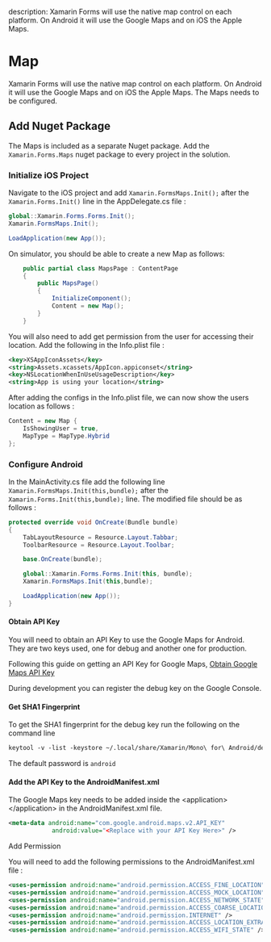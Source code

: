 description: Xamarin Forms will use the native map control on each platform. On Android it will use the Google Maps and on iOS the Apple Maps. 

# Map

Xamarin Forms will use the native map control on each platform. On Android it will use the Google Maps and on iOS the Apple Maps. The Maps needs to be configured.

## Add Nuget Package

The Maps is included as a separate Nuget package. Add the `Xamarin.Forms.Maps` nuget package to every project in the solution.

### Initialize iOS Project

Navigate to the iOS project and add `Xamarin.FormsMaps.Init();` after the `Xamarin.Forms.Init()` line in the AppDelegate.cs file :

```csharp
global::Xamarin.Forms.Forms.Init();
Xamarin.FormsMaps.Init();

LoadApplication(new App());
```

On simulator, you should be able to create a new Map as follows:

```csharp
    public partial class MapsPage : ContentPage
    {
        public MapsPage()
        {
            InitializeComponent();
            Content = new Map();
        }
    }
```

You will also need to add  get permission from the user for accessing their location. Add the following in the Info.plist file :

```xml
<key>XSAppIconAssets</key>
<string>Assets.xcassets/AppIcon.appiconset</string>
<key>NSLocationWhenInUseUsageDescription</key>
<string>App is using your location</string>
```

After adding the configs in the Info.plist file, we can now show the users location as follows :

```csharp
Content = new Map {
    IsShowingUser = true,
    MapType = MapType.Hybrid
};
```

### Configure Android

In the MainActivity.cs file add the following line `Xamarin.FormsMaps.Init(this,bundle);` after the `Xamarin.Forms.Init(this,bundle);` line. The modified file should be as follows :

```csharp
protected override void OnCreate(Bundle bundle)
{
    TabLayoutResource = Resource.Layout.Tabbar;
    ToolbarResource = Resource.Layout.Toolbar;

    base.OnCreate(bundle);

    global::Xamarin.Forms.Forms.Init(this, bundle);
    Xamarin.FormsMaps.Init(this,bundle);

    LoadApplication(new App());
}
```

#### Obtain API Key

You will need to obtain an API Key to use the Google Maps for Android. They are two keys used, one for debug and another one for production.

Following this guide on getting an API Key for Google Maps, [Obtain Google Maps API Key](https://developer.xamarin.com/guides/android/platform_features/maps_and_location/maps/obtaining_a_google_maps_api_key/)

During development you can register the debug key on the Google Console.

#### Get SHA1 Fingerprint

To get the SHA1 fingerprint for the debug key run the following on the command line

```xml
keytool -v -list -keystore ~/.local/share/Xamarin/Mono\ for\ Android/debug.keystore
```

The default password is `android`

#### Add the API Key to the AndroidManifest.xml

The Google Maps key needs to be added inside the &lt;application&gt;&lt;/application&gt; in the AndroidManifest.xml file.

```xml
<meta-data android:name="com.google.android.maps.v2.API_KEY"
            android:value="<Replace with your API Key Here>" />
```

Add Permission

You will need to add the following permissions to the AndroidManifest.xml file :

```xml
<uses-permission android:name="android.permission.ACCESS_FINE_LOCATION" />
<uses-permission android:name="android.permission.ACCESS_MOCK_LOCATION" />
<uses-permission android:name="android.permission.ACCESS_NETWORK_STATE" />
<uses-permission android:name="android.permission.ACCESS_COARSE_LOCATION" />
<uses-permission android:name="android.permission.INTERNET" />
<uses-permission android:name="android.permission.ACCESS_LOCATION_EXTRA_COMMANDS" />
<uses-permission android:name="android.permission.ACCESS_WIFI_STATE" />
```